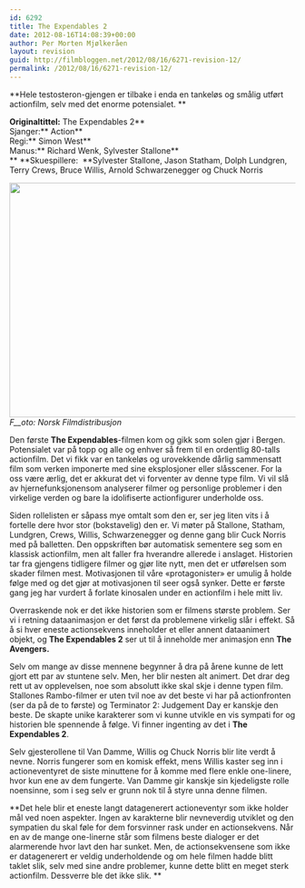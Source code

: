 ```yaml
---
id: 6292
title: The Expendables 2
date: 2012-08-16T14:08:39+00:00
author: Per Morten Mjølkeråen
layout: revision
guid: http://filmbloggen.net/2012/08/16/6271-revision-12/
permalink: /2012/08/16/6271-revision-12/
---
```

**Hele testosteron-gjengen er tilbake i enda en tankeløs og smålig utført actionfilm, selv med det enorme potensialet. **

**Originaltittel:** The Expendables 2**  
Sjanger:** Action**  
Regi:** Simon West**  
Manus:** Richard Wenk, Sylvester Stallone**  
** **Skuespillere:  **Sylvester Stallone, Jason Statham, Dolph Lundgren, Terry Crews, Bruce Willis, Arnold Schwarzenegger og Chuck Norris

<a href="http://filmbloggen.net/?attachment_id=6281" rel="attachment wp-att-6281"><img class="alignnone size-large wp-image-6281" src="http://filmbloggen.net/wp-content/uploads//2012/08/11-003-620x413.jpg" alt="" width="620" height="413" /><br /> </a>_F__oto: Norsk Filmdistribusjon_

Den første **The Expendables**-filmen kom og gikk som solen gjør i Bergen. Potensialet var på topp og alle og enhver så frem til en ordentlig 80-talls actionfilm. Det vi fikk var en tankeløs og urovekkende dårlig sammensatt film som verken imponerte med sine eksplosjoner eller slåsscener. For la oss være ærlig, det er akkurat det vi forventer av denne type film. Vi vil slå av hjernefunksjonensom analyserer filmer og personlige problemer i den virkelige verden og bare la idolifiserte actionfigurer underholde oss.

Siden rollelisten er såpass mye omtalt som den er, ser jeg liten vits i å fortelle dere hvor stor (bokstavelig) den er. Vi møter på Stallone, Statham, Lundgren, Crews, Willis, Schwarzenegger og denne gang blir Cuck Norris med på balletten. Den oppskriften bør automatisk sementere seg som en klassisk actionfilm, men alt faller fra hverandre allerede i anslaget. Historien tar fra gjengens tidligere filmer og gjør lite nytt, men det er utførelsen som skader filmen mest. Motivasjonen til våre &laquo;protagonister&raquo; er umulig å holde følge med og det gjør at motivasjonen til seer også synker. Dette er første gang jeg har vurdert å forlate kinosalen under en actionfilm i hele mitt liv.

Overraskende nok er det ikke historien som er filmens største problem. Ser vi i retning dataanimasjon er det først da problemene virkelig slår i effekt. Så å si hver eneste actionsekvens inneholder et eller annent dataanimert objekt, og **The Expendables 2** ser ut til å inneholde mer animasjon enn **The Avengers.**

Selv om mange av disse mennene begynner å dra på årene kunne de lett gjort ett par av stuntene selv. Men, her blir nesten alt animert. Det drar deg rett ut av opplevelsen, noe som absolutt ikke skal skje i denne typen film. Stallones Rambo-filmer er uten tvil noe av det beste vi har på actionfronten (ser da på de to første) og Terminator 2: Judgement Day er kanskje den beste. De skapte unike karakterer som vi kunne utvikle en vis sympati for og historien ble spennende å følge. Vi finner ingenting av det i **The Expendables 2**.

Selv gjesterollene til Van Damme, Willis og Chuck Norris blir lite verdt å nevne. Norris fungerer som en komisk effekt, mens Willis kaster seg inn i actioneventyret de siste minuttene for å komme med flere enkle one-linere, hvor kun ene av dem fungerte. Van Damme gir kanskje sin kjedeligste rolle noensinne, som i seg selv er grunn nok til å styre unna denne filmen.

**Det hele blir et eneste langt datagenerert actioneventyr som ikke holder mål ved noen aspekter. Ingen av karakterne blir nevneverdig utviklet og den sympatien du skal føle for dem forsvinner rask under en actionsekvens. Når en av de mange one-linerne står som filmens beste dialoger er det alarmerende hvor lavt den har sunket. Men, de actionsekvensene som ikke er datagenerert er veldig underholdende og om hele filmen hadde blitt taklet slik, selv med sine andre problemer, kunne dette blitt en meget sterk actionfilm. Dessverre ble det ikke slik. **

&nbsp;

&nbsp;